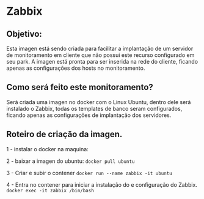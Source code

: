 # Zabbix

## Objetivo:
Esta imagen está sendo criada para facilitar a implantação de um servidor de monitoramento em cliente que não possui este recurso configurado em seu park. A imagen está pronta para ser inserida na rede do cliente, ficando apenas as configurações dos hosts no monitoramento.

## Como será feito este monitoramento?
Será criada uma imagen no docker com o Linux Ubuntu, dentro dele será instalado o Zabbix, todas os templates de banco seram configurados, ficando apenas as configurações de implantação dos servidores.

## Roteiro de criação da imagen.

1 - instalar o docker na maquina:

2 - baixar a imagen do ubuntu:
  ``docker pull ubuntu``
  
3 - Criar e subir o contener
  ``docker run --name zabbix -it ubuntu``
  
 4 - Entra no contener para iniciar a instalação do e configuração do Zabbix.
  ``docker exec -it zabbix /bin/bash``
 
